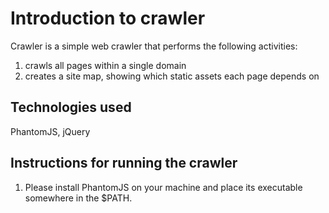 # Introduction to crawler
Crawler is a simple web crawler that performs the following activities: 
1. crawls all pages within a single domain
2. creates a site map, showing which static assets each page depends on

## Technologies used
PhantomJS, jQuery

## Instructions for running the crawler
1. Please install PhantomJS on your machine and place its executable somewhere in the $PATH.
